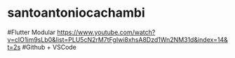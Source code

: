 # santoantoniocachambi
#Flutter Modular
https://www.youtube.com/watch?v=cIO1im9sLb0&list=PLU5cN2rM7tFgIwi8xhsA8Dzd1Wn2NM31d&index=14&t=2s
#Github + VSCode
